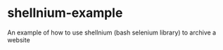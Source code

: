 # shellnium-example
An example of how to use shellnium (bash selenium library) to archive a website
